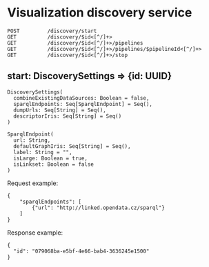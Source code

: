# Visualization discovery service

```
POST         /discovery/start
GET          /discovery/$id<[^/]+>
GET          /discovery/$id<[^/]+>/pipelines
GET          /discovery/$id<[^/]+>/pipelines/$pipelineId<[^/]+>
GET          /discovery/$id<[^/]+>/stop
```

## start: DiscoverySettings => {id: UUID}
```
DiscoverySettings(
  combineExistingDataSources: Boolean = false,
  sparqlEndpoints: Seq[SparqlEndpoint] = Seq(),
  dumpUrls: Seq[String] = Seq(),
  descriptorIris: Seq[String] = Seq()
)

SparqlEndpoint(
  url: String,
  defaultGraphIris: Seq[String] = Seq(),
  label: String = "",
  isLarge: Boolean = true,
  isLinkset: Boolean = false
)
```

Request example:
```
{
	"sparqlEndpoints": [
		{"url": "http://linked.opendata.cz/sparql"}
	]
}
```

Response example:
```
{
  "id": "079068ba-e5bf-4e66-bab4-3636245e1500"
}
```

